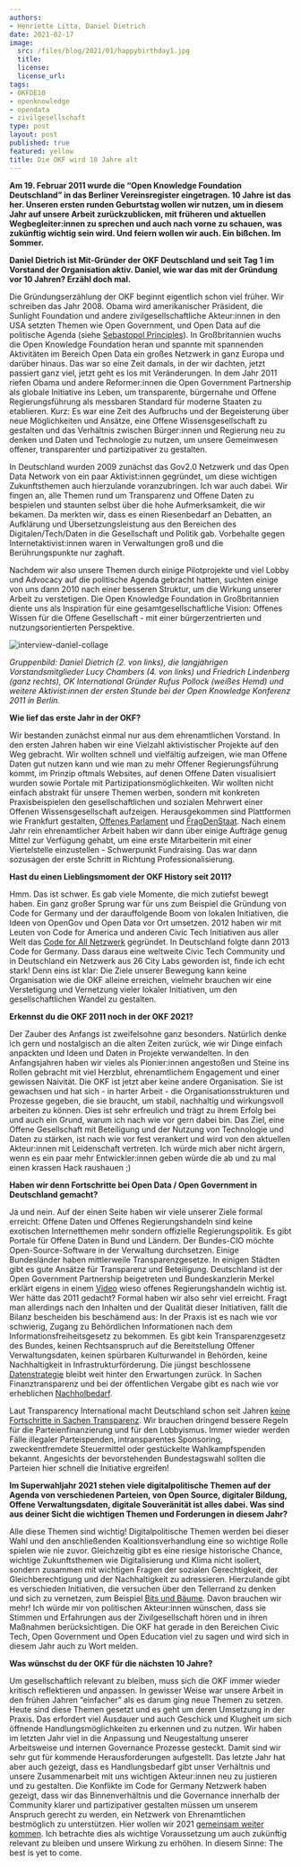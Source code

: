 ```yaml
---
authors:
- Henriette Litta, Daniel Dietrich
date: 2021-02-17
image:
  src: /files/blog/2021/01/happybirthday1.jpg
  title:
  license:
  license_url:
tags:
- OKFDE10
- openknowledge
- opendata
- zivilgesellschaft
type: post
layout: post
published: true
featured: yellow
title: Die OKF wird 10 Jahre alt
---
```


**Am 19. Februar 2011 wurde die “Open Knowledge Foundation Deutschland” in das Berliner Vereinsregister eingetragen. 10 Jahre ist das her. Unseren ersten runden Geburtstag wollen wir nutzen, um in diesem Jahr auf unsere Arbeit zurückzublicken, mit früheren und aktuellen Wegbegleiter:innen zu sprechen und auch nach vorne zu schauen, was zukünftig wichtig sein wird. Und feiern wollen wir auch. Ein bißchen. Im Sommer.**

**Daniel Dietrich ist Mit-Gründer der OKF Deutschland und seit Tag 1 im Vorstand der Organisation aktiv. Daniel, wie war das mit der Gründung vor 10 Jahren? Erzähl doch mal.**

Die Gründungserzählung der OKF beginnt eigentlich schon viel früher. Wir schreiben das Jahr 2008. Obama wird amerikanischer Präsident, die Sunlight Foundation und andere zivilgesellschaftliche Akteur:innen in den USA setzten Themen wie Open Government, und Open Data auf die politische Agenda (siehe [Sebastopol Principles](https://opengovdata.org/)). In Großbritannien wuchs die Open Knowledge Foundation heran und spannte mit spannenden Aktivitäten im Bereich Open Data ein großes Netzwerk in ganz Europa und darüber hinaus. Das war so eine Zeit damals, in der wir dachten, jetzt passiert ganz viel, jetzt geht es los mit Veränderungen. In dem Jahr 2011 riefen Obama und andere Reformer:innen die Open Government Partnership als globale Initiative ins Leben, um transparente, bürgernahe und Offene Regierungsführung als messbaren Standard für moderne Staaten zu etablieren. Kurz: Es war eine Zeit des Aufbruchs und der Begeisterung über neue Möglichkeiten und Ansätze, eine Offene Wissensgesellschaft zu gestalten und das Verhältnis zwischen Bürger:innen und Regierung neu zu denken und Daten und Technologie zu nutzen, um unsere Gemeinwesen offener, transparenter und partizipativer zu gestalten. 

In Deutschland wurden 2009 zunächst das Gov2.0 Netzwerk und das Open Data Network von ein paar Aktivist:innen gegründet, um diese wichtigen Zukunftsthemen auch hierzulande voranzubringen. Ich war auch dabei. Wir fingen an, alle Themen rund um Transparenz und Offene Daten zu bespielen und staunten selbst über die hohe Aufmerksamkeit, die wir bekamen. Da merkten wir, dass es einen Riesenbedarf an Debatten, an Aufklärung und Übersetzungsleistung aus den Bereichen des Digitalen/Tech/Daten in die Gesellschaft und Politik gab. Vorbehalte gegen Internetaktivist:innen waren in Verwaltungen groß und die Berührungspunkte nur zaghaft.

Nachdem wir also unsere Themen durch einige Pilotprojekte und viel Lobby und Advocacy auf die politische Agenda gebracht hatten, suchten einige von uns dann 2010 nach einer besseren Struktur, um die Wirkung unserer Arbeit zu verstetigen. Die Open Knowledge Foundation in Großbritannien diente uns als Inspiration für eine gesamtgesellschaftliche Vision: Offenes Wissen für die Offene Gesellschaft - mit einer bürgerzentrierten und nutzungsorientierten Perspektive. 

![interview-daniel-collage](/files/blog/2021/01/interview-daniel-collage.JPG)

*Gruppenbild: Daniel Dietrich (2. von links), die langjährigen Vorstandsmitglieder Lucy Chambers (4. von links) und Friedrich Lindenberg (ganz rechts), OK International Gründer Rufus Pollock (weißes Hemd) und weitere Aktivist:innen der ersten Stunde bei der Open Knowledge Konferenz 2011 in Berlin.*


**Wie lief das erste Jahr in der OKF?** 

Wir bestanden zunächst einmal nur aus dem ehrenamtlichen Vorstand. In den ersten Jahren haben wir eine Vielzahl aktivistischer Projekte auf den Weg gebracht. Wir wollten schnell und vielfältig aufzeigen, wie man Offene Daten gut nutzen kann und wie man zu mehr Offener Regierungsführung kommt, im Prinzip oftmals Websites, auf denen Offene Daten visualisiert wurden sowie Portale mit Partizipationsmöglichkeiten. Wir wollten nicht einfach abstrakt für unsere Themen werben, sondern mit konkreten Praxisbeispielen den gesellschaftlichen und sozialen Mehrwert einer Offenen Wissensgesellschaft aufzeigen. Herausgekommen sind Plattformen wie Frankfurt gestalten, [Offenes Parlament](https://offenesparlament.de/) und [FragDenStaat](https://fragdenstaat.de/). Nach einem Jahr rein ehrenamtlicher Arbeit haben wir dann über einige Aufträge genug Mittel zur Verfügung gehabt, um eine erste Mitarbeiterin mit einer Viertelstelle einzustellen - Schwerpunkt Fundraising. Das war dann sozusagen der erste Schritt in Richtung Professionalisierung. 

**Hast du einen Lieblingsmoment der OKF History seit 2011?** 

Hmm. Das ist schwer. Es gab viele Momente, die mich zutiefst bewegt haben. Ein ganz großer Sprung war für uns zum Beispiel die Gründung von Code for Germany und der darauffolgende Boom von lokalen Initiativen, die Ideen von OpenGov und Open Data vor Ort umsetzen. 2012 haben wir mit Leuten von Code for America und anderen Civic Tech Initiativen aus aller Welt das [Code for All Netzwerk](https://codeforall.org/about) gegründet. In Deutschland folgte dann 2013 Code for Germany. Dass daraus eine weltweite Civic Tech Community und in Deutschland ein Netzwerk aus 26 City Labs geworden ist, finde ich echt stark! Denn eins ist klar: Die Ziele unserer Bewegung kann keine Organisation wie die OKF alleine erreichen, vielmehr brauchen wir eine Verstetigung und Vernetzung vieler lokaler Initiativen, um den gesellschaftlichen Wandel zu gestalten.

**Erkennst du die OKF 2011 noch in der OKF 2021?**

Der Zauber des Anfangs ist zweifelsohne ganz besonders. Natürlich denke ich gern und nostalgisch an die alten Zeiten zurück, wie wir Dinge einfach anpackten und Ideen und Daten in Projekte verwandelten. In den Anfangsjahren haben wir vieles als Pionier:innen angestoßen und Steine ins Rollen gebracht mit viel Herzblut, ehrenamtlichem Engagement und einer gewissen Naivität. Die OKF ist jetzt aber keine andere Organisation. Sie ist gewachsen und hat sich - in harter Arbeit - die Organisationsstrukturen und Prozesse gegeben, die sie braucht, um stabil, nachhaltig und wirkungsvoll arbeiten zu können. Dies ist sehr erfreulich und trägt zu ihrem Erfolg bei und auch ein Grund, warum ich nach wie vor gern dabei bin. Das Ziel, eine Offene Gesellschaft mit Beteiligung und der Nutzung von Technologie und Daten zu stärken, ist nach wie vor fest verankert und wird von den aktuellen Akteur:innen mit Leidenschaft vertreten. Ich würde mich aber nicht ärgern, wenn es ein paar mehr Entwickler:innen geben würde die ab und zu mal einen krassen Hack raushauen ;)

**Haben wir denn Fortschritte bei Open Data / Open Government in Deutschland gemacht?**

Ja und nein. Auf der einen Seite haben wir viele unserer Ziele formal erreicht: Offene Daten und Offenes Regierungshandeln sind keine exotischen Internetthemen mehr sondern offizielle Regierungspolitik. Es gibt Portale für Offene Daten in Bund und Ländern. Der Bundes-CIO möchte Open-Source-Software in der Verwaltung durchsetzen. Einige Bundesländer haben mittlerweile Transparenzgesetze. In einigen Städten gibt es gute Ansätze für Transparenz und Beteiligung. Deutschland ist der Open Government Partnership beigetreten und Bundeskanzlerin Merkel erklärt eigens in einem [Video](https://www.bundesregierung.de/breg-de/mediathek/kanzlerin-podcast/podcast-1666088) wieso offenes Regierungshandeln wichtig ist. Wer hätte das 2011 gedacht? Formal haben wir also sehr viel erreicht. Fragt man allerdings nach den Inhalten und der Qualität dieser Initiativen, fällt die Bilanz bescheiden bis beschämend aus: In der Praxis ist es nach wie vor schwierig, Zugang zu Behördlichen Informationen nach dem Informationsfreiheitsgesetz zu bekommen. Es gibt kein Transparenzgesetz des Bundes, keinen Rechtsanspruch auf die Bereitstellung Offener Verwaltungsdaten, keinen spürbaren Kulturwandel in Behörden, keine Nachhaltigkeit in Infrastrukturförderung. Die jüngst beschlossene [Datenstrategie](https://okfn.de/blog/2021/02/okf-datenstrategie-nach-kabinettbeschluss/) bleibt weit hinter den Erwartungen zurück. In Sachen Finanztransparenz und bei der öffentlichen Vergabe gibt es nach wie vor erheblichen [Nachholbedarf](http://europam.eu/?module=country-profile&country=Germany).

Laut Transparency International macht Deutschland schon seit Jahren [keine Fortschritte in Sachen Transparenz](https://www.transparency.de/cpi/?L=0). Wir brauchen dringend bessere Regeln für die Parteienfinanzierung und für den Lobbyismus. Immer wieder werden Fälle illegaler Parteispenden, intransparentes Sponsoring, zweckentfremdete Steuermittel oder gestückelte Wahlkampfspenden bekannt. Angesichts der bevorstehenden Bundestagswahl sollten die Parteien hier schnell die Initiative ergreifen! 

**Im Superwahljahr 2021 stehen viele digitalpolitische Themen auf der Agenda von verschiedenen Parteien, von Open Source, digitaler Bildung, Offene Verwaltungsdaten, digitale Souveränität ist alles dabei. Was sind aus deiner Sicht die wichtigen Themen und Forderungen in diesem Jahr?**

Alle diese Themen sind wichtig! Digitalpolitische Themen werden bei dieser Wahl und den anschließenden Koalitionsverhandlung eine so wichtige Rolle spielen wie nie zuvor. Gleichzeitig gibt es eine riesige historische Chance, wichtige Zukunftsthemen wie Digitalisierung und Klima nicht isoliert, sondern zusammen mit wichtigen Fragen der sozialen Gerechtigkeit, der Gleichberechtigung und der Nachhaltigkeit zu adressieren. Hierzulande gibt es verschieden Initiativen, die versuchen über den Tellerrand zu denken und sich zu vernetzen, zum Beispiel [Bits und Bäume](https://bits-und-baeume.org/de). Davon brauchen wir mehr! Ich würde mir von politischen Akteur:innen wünschen, dass sie Stimmen und Erfahrungen aus der Zivilgesellschaft hören und in ihren Maßnahmen berücksichtigen. Die OKF hat gerade in den Bereichen Civic Tech, Open Government und Open Education viel zu sagen und wird sich in diesem Jahr auch zu Wort melden.

**Was wünschst du der OKF für die nächsten 10 Jahre?**

Um gesellschaftlich relevant zu bleiben, muss sich die OKF immer wieder kritisch reflektieren und anpassen. In gewisser Weise war unsere Arbeit in den frühen Jahren “einfacher” als es darum ging neue Themen zu setzen. Heute sind diese Themen gesetzt und es geht um deren Umsetzung in der Praxis. Das erfordert viel Ausdauer und auch Geschick und Klugheit um sich öffnende Handlungsmöglichkeiten zu erkennen und zu nutzen. Wir haben im letzten Jahr viel in die Anpassung und Neugestaltung unserer Arbeitsweise und internen Governance Prozesse gesteckt. Damit sind wir sehr gut für kommende Herausforderungen aufgestellt. Das letzte Jahr hat aber auch gezeigt, dass es Handlungsbedarf gibt unser Verhältnis und unsere Zusammenarbeit mit uns wichtigen Akteur:innen neu zu justieren und zu gestalten. Die Konflikte im Code for Germany Netzwerk haben gezeigt, dass wir das Binnenverhältnis und die Governance innerhalb der Community klarer und partizipativer gestalten müssen um unserem Anspruch gerecht zu werden, ein Netzwerk von Ehrenamtlichen bestmöglich zu unterstützen. Hier wollen wir 2021 [gemeinsam weiter kommen](https://okfn.de/blog/2020/12/offener-brief-an-die-community/). Ich betrachte dies als wichtige Voraussetzung um auch zukünftig relevant zu bleiben und unsere Wirkung zu erhöhen. In diesem Sinne: The best is yet to come.
